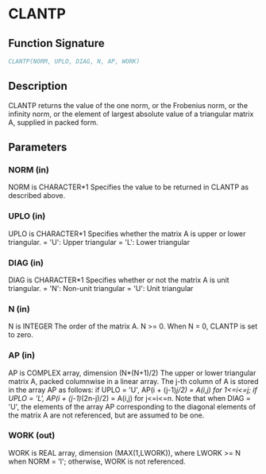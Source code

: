 # CLANTP

## Function Signature

```fortran
CLANTP(NORM, UPLO, DIAG, N, AP, WORK)
```

## Description


 CLANTP  returns the value of the one norm,  or the Frobenius norm, or
 the  infinity norm,  or the  element of  largest absolute value  of a
 triangular matrix A, supplied in packed form.

## Parameters

### NORM (in)

NORM is CHARACTER*1 Specifies the value to be returned in CLANTP as described above.

### UPLO (in)

UPLO is CHARACTER*1 Specifies whether the matrix A is upper or lower triangular. = 'U': Upper triangular = 'L': Lower triangular

### DIAG (in)

DIAG is CHARACTER*1 Specifies whether or not the matrix A is unit triangular. = 'N': Non-unit triangular = 'U': Unit triangular

### N (in)

N is INTEGER The order of the matrix A. N >= 0. When N = 0, CLANTP is set to zero.

### AP (in)

AP is COMPLEX array, dimension (N*(N+1)/2) The upper or lower triangular matrix A, packed columnwise in a linear array. The j-th column of A is stored in the array AP as follows: if UPLO = 'U', AP(i + (j-1)*j/2) = A(i,j) for 1<=i<=j; if UPLO = 'L', AP(i + (j-1)*(2n-j)/2) = A(i,j) for j<=i<=n. Note that when DIAG = 'U', the elements of the array AP corresponding to the diagonal elements of the matrix A are not referenced, but are assumed to be one.

### WORK (out)

WORK is REAL array, dimension (MAX(1,LWORK)), where LWORK >= N when NORM = 'I'; otherwise, WORK is not referenced.

